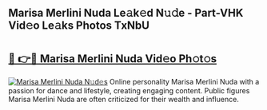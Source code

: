## Marisa Merlini Nuda Le𝚊k𝚎d N𝚞𝚍e - Part-VHK Vid𝚎o Le𝚊ks Photos TxNbU

# <h2><a href="http://fbg3e6f.evod.top/?m=Marisa+Merlini+Nuda">🔗 👉🔴 Marisa Merlini Nuda Vid𝚎o Ph𝚘t𝚘s</a></h2>

[![Marisa Merlini Nuda N𝚞d𝚎s](https://i.imgur.com/8V9OHl7.gif)](http://fbg3e6f.evod.top/?m=Marisa+Merlini+Nuda)
Online personality Marisa Merlini Nuda with a passion for dance and lifestyle, creating engaging content. Public figures Marisa Merlini Nuda are often criticized for their wealth and influence. 
